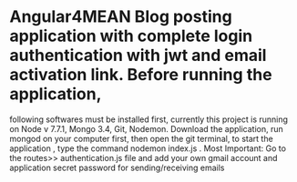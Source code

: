 # Angular4MEAN Blog posting application with complete login authentication with jwt and email activation link. Before running the application,
following softwares must be installed first, currently this project is running on  Node v 7.7.1, Mongo 3.4, Git, Nodemon.
Download the application, run mongod on your computer first, then open the git terminal, to start the application , type the command nodemon index.js .
Most Important: Go to the routes>> authentication.js file and add your own gmail account and application secret password for sending/receiving emails
